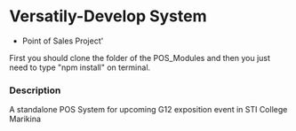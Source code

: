 # Versatily-Develop System

- Point of Sales Project'

First you should clone the folder of the POS_Modules and
then you just need to type "npm install" on terminal.

### Description
A standalone POS System for upcoming G12 exposition event in STI College Marikina